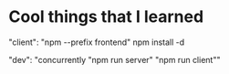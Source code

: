 # Cool things that I learned
 "client": "npm --prefix frontend"
 npm install -d  <package name> 

 "dev": "concurrently \"npm run server\" \"npm run client\""
